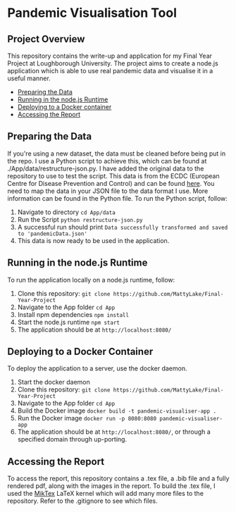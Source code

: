 # Pandemic Visualisation Tool

## Project Overview

This repository contains the write-up and application for my Final Year Project at Loughborough University. The project aims to create a node.js application which is able to use real pandemic data and visualise it in a useful manner.

- [Preparing the Data](#preparing-the-data)
- [Running in the node.js Runtime](#running-in-the-nodejs-runtime)
- [Deploying to a Docker container](#deploying-to-a-docker-container)
- [Accessing the Report](#accessing-the-report)

## Preparing the Data

If you're using a new dataset, the data must be cleaned before being put in the repo.
I use a Python script to achieve this, which can be found at ./App/data/restructure-json.py.
I have added the original data to the repository to use to test the script. This data is from the ECDC (European Centre for Disease Prevention and Control) and can be found [here](https://www.ecdc.europa.eu/en/covid-19/data).
You need to map the data in your JSON file to the data format I use. More information can be found in the Python file.
To run the Python script, follow:

1. Navigate to directory
`cd App/data`
2. Run the Script
`python restructure-json.py`
3. A successful run should print `Data successfully transformed and saved to 'pandemicData.json'`
4. This data is now ready to be used in the application.

## Running in the node.js Runtime

To run the application locally on a node.js runtime, follow:

1. Clone this repository:
`git clone https://github.com/MattyLake/Final-Year-Project`
2. Navigate to the App folder
`cd App`
3. Install npm dependencies
`npm install`
4. Start the node.js runtime
`npm start`
5. The application should be at `http://localhost:8080/`

## Deploying to a Docker Container

To deploy the application to a server, use the docker daemon.

1. Start the docker daemon
2. Clone this repository:
`git clone https://github.com/MattyLake/Final-Year-Project`
3. Navigate to the App folder
`cd App`
4. Build the Docker image
`docker build -t pandemic-visualiser-app .`
5. Run the Docker image
`docker run -p 8080:8080 pandemic-visualiser-app`
6. The application should be at `http://localhost:8080/`, or through a specified domain through up-porting.

## Accessing the Report

To access the report, this repository contains a .tex file, a .bib file and a fully rendered pdf, along with the images in the report.
To build the .tex file, I used the [MikTex](https://github.com/MiKTeX/miktex) LaTeX kernel which will add many more files to the repository. Refer to the .gitignore to see which files.
